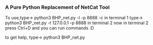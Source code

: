 ### A Pure Python Replacement of NetCat Tool 
  
To use,type-> python3 BHP_net.py -l -p 8888 -c       in terminal 1
type-> python3 BHP_net.py -t 127.0.0.1 -p 8888        in terminal 2
now in terminal 2 press Ctrl+D and you can run commands :D
  
to get help, type->   python3 BHP_net.py
